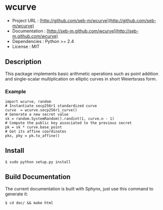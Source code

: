 # wcurve

* Project URL   : [http://github.com/seb-m/wcurve](http://github.com/seb-m/wcurve)
* Documentation : [http://seb-m.github.com/wcurve](http://seb-m.github.com/wcurve)
* Dependencies  : Python >= 2.4
* License       : MIT


## Description

This package implements basic arithmetic operations such as point addition and
single-scalar multiplication on elliptic curves in short Weiertsrass form.

### Example

    import wcurve, random
    # Instantiate secp256r1 standardized curve
    curve  = wcurve.secp256r1_curve()
    # Generate a new secret value
    sk = random.SystemRandom().randint(1, curve.n - 1)
    # Compute the public key associated to the previous secret
    pk = sk * curve.base_point
    # Get its affine coordinates
    pkx, pky = pk.to_affine()


## Install

    $ sudo python setup.py install


## Build Documentation

The current documentation is built with Sphynx, just use this command to
generate it:

    $ cd doc/ && make html
